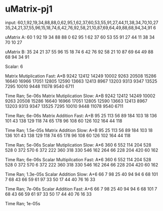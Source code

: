 # uMatrix-pj1

input: 60,1,92,19,34,88,88,0,62,95,1,62,37,60,53,55,91,27,44,11,38,34,70,10,27
35,24,21,37,55,96,15,18,74,6,42,76,92,58,21,10,87,69,64,49,88,68,94,34,91
6


uMatrix A: 
60 1 92 19 34 
88 88 0 62 95 
1 62 37 60 53 
55 91 27 44 11 
38 34 70 10 27 


uMatrix B: 
35 24 21 37 55 
96 15 18 74 6 
42 76 92 58 21 
10 87 69 64 49 
88 68 94 34 91 


Scalar: 
6

Matrix Mutiplication Fast: A*B
9242 12412 14249 10002 9263 
20508 15286 16640 16966 17051 
12805 12590 13663 12413 8967 
13203 9313 9347 13525 7295 
10010 9448 11078 9540 6711 


Time Ran; 5e-06s
Matrix Mutiplication Slow: A*B
9242 12412 14249 10002 9263 
20508 15286 16640 16966 17051 
12805 12590 13663 12413 8967 
13203 9313 9347 13525 7295 
10010 9448 11078 9540 6711 


Time Ran; 6e-06s
Matrix Addition Fast: A+B 
95 25 113 56 89 
184 103 18 136 101 
43 138 129 118 74 
65 178 96 108 60 
126 102 164 44 118 


Time Ran; 1.5e-05s
Matrix Addition Slow: A+B
95 25 113 56 89 
184 103 18 136 101 
43 138 129 118 74 
65 178 96 108 60 
126 102 164 44 118 


Time Ran; 5e-06s
Scalar Mutiplication Slow: A*6
360 6 552 114 204 
528 528 0 372 570 
6 372 222 360 318 
330 546 162 264 66 
228 204 420 60 162 


Time Ran; 6e-06s
Scalar Multipilcation Fast: A*6
360 6 552 114 204 
528 528 0 372 570 
6 372 222 360 318 
330 546 162 264 66 
228 204 420 60 162 


Time Ran; 1.3e-05s
Scalar Addition Slow: A+6
66 7 98 25 40 
94 94 6 68 101 
7 68 43 66 59 
61 97 33 50 17 
44 40 76 16 33 


Time Ran; 7e-06s
Scalar Addition Fast: A+6
66 7 98 25 40 
94 94 6 68 101 
7 68 43 66 59 
61 97 33 50 17 
44 40 76 16 33 


Time Ran; 1e-05s

